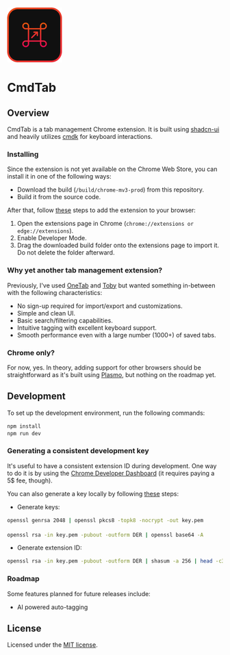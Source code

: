 ![logo](./assets/icon.png)

# CmdTab

## Overview

CmdTab is a tab management Chrome extension. It is built using [shadcn-ui](https://github.com/shadcn-ui/ui) and heavily utilizes [cmdk](https://github.com/pacocoursey/cmdk) for keyboard interactions.

### Installing

Since the extension is not yet available on the Chrome Web Store, you can install it in one of the following ways:

-   Download the build (`/build/chrome-mv3-prod`) from this repository.
-   Build it from the source code.

After that, follow [these](https://developer.chrome.com/docs/extensions/get-started/tutorial/hello-world#load-unpacked) steps to add the extension to your browser:

1. Open the extensions page in Chrome (`chrome://extensions or edge://extensions`).
2. Enable Developer Mode.
3. Drag the downloaded build folder onto the extensions page to import it. Do not delete the folder afterward.

### Why yet another tab management extension?

Previously, I've used [OneTab](https://chromewebstore.google.com/detail/onetab/chphlpgkkbolifaimnlloiipkdnihall) and [Toby](https://chromewebstore.google.com/detail/toby-for-chrome/hddnkoipeenegfoeaoibdmnaalmgkpip) but wanted something in-between with the following characteristics:

-   No sign-up required for import/export and customizations.
-   Simple and clean UI.
-   Basic search/filtering capabilities.
-   Intuitive tagging with excellent keyboard support.
-   Smooth performance even with a large number (1000+) of saved tabs.

### Chrome only?

For now, yes. In theory, adding support for other browsers should be straightforward as it's built using [Plasmo](https://github.com/PlasmoHQ/plasmo), but nothing on the roadmap yet.

## Development

To set up the development environment, run the following commands:

```bash
npm install
npm run dev
```

### Generating a consistent development key

It's useful to have a consistent extension ID during development. One way to do it is by using the [Chrome Developer Dashboard](https://developer.chrome.com/docs/extensions/reference/manifest/key#keep-consistent-id) (it requires paying a 5$ fee, though).

You can also generate a key locally by following [these](https://stackoverflow.com/a/46739698) steps:

-   Generate keys:

```bash
openssl genrsa 2048 | openssl pkcs8 -topk8 -nocrypt -out key.pem

openssl rsa -in key.pem -pubout -outform DER | openssl base64 -A
```

-   Generate extension ID:

```bash
openssl rsa -in key.pem -pubout -outform DER | shasum -a 256 | head -c32 | tr 0-9a-f a-p
```

### Roadmap

Some features planned for future releases include:

-   AI powered auto-tagging

## License

Licensed under the [MIT license](https://github.com/shadcn/ui/blob/main/LICENSE.md).
